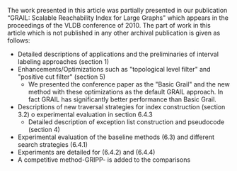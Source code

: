 The work presented in this article was partially presented in our publication “GRAIL: Scalable Reachability Index for Large Graphs"  which appears in the proceedings of the VLDB conference of 2010. The part of work in this article which is not published in any other archival publication is given as follows:
  * Detailed descriptions of applications and the preliminaries of interval labeling approaches (section 1)
  * Enhancements/Optimizations such as "topological level filter" and "positive cut filter" (section 5)
    * We presented the conference paper as the "Basic Grail" and the new method with these optimizations as the default GRAIL approach. In fact GRAIL has significantly better performance than Basic Grail.
  * Descriptions of new traversal strategies for index construction (section 3.2)
o experimental evaluation in section 6.4.3
    * Detailed description of exception list construction and pseudocode (section 4)
  * Experimental evaluation of the baseline methods (6.3) and different search strategies (6.4.1)
  * Experiments are detailed for (6.4.2) and (6.4.4)
  * A competitive method-GRIPP- is added to the comparisons